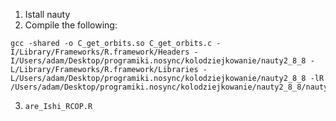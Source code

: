 1. Istall nauty
2. Compile the following:
```
gcc -shared -o C_get_orbits.so C_get_orbits.c -I/Library/Frameworks/R.framework/Headers -I/Users/adam/Desktop/programiki.nosync/kolodziejkowanie/nauty2_8_8 -L/Library/Frameworks/R.framework/Libraries -L/Users/adam/Desktop/programiki.nosync/kolodziejkowanie/nauty2_8_8 -lR /Users/adam/Desktop/programiki.nosync/kolodziejkowanie/nauty2_8_8/nauty.a
```
3. `are_Ishi_RCOP.R`

